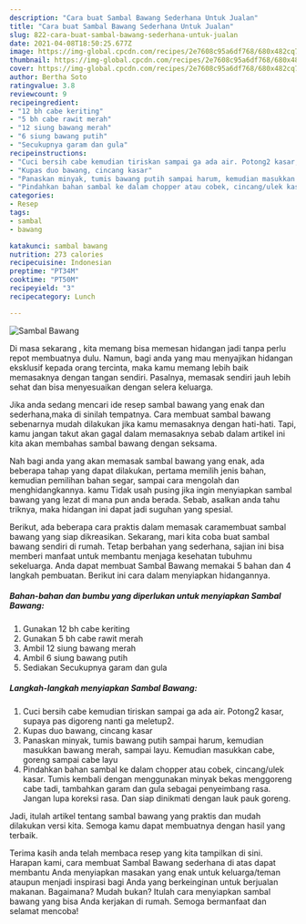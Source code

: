 ```yaml
---
description: "Cara buat Sambal Bawang Sederhana Untuk Jualan"
title: "Cara buat Sambal Bawang Sederhana Untuk Jualan"
slug: 822-cara-buat-sambal-bawang-sederhana-untuk-jualan
date: 2021-04-08T18:50:25.677Z
image: https://img-global.cpcdn.com/recipes/2e7608c95a6df768/680x482cq70/sambal-bawang-foto-resep-utama.jpg
thumbnail: https://img-global.cpcdn.com/recipes/2e7608c95a6df768/680x482cq70/sambal-bawang-foto-resep-utama.jpg
cover: https://img-global.cpcdn.com/recipes/2e7608c95a6df768/680x482cq70/sambal-bawang-foto-resep-utama.jpg
author: Bertha Soto
ratingvalue: 3.8
reviewcount: 9
recipeingredient:
- "12 bh cabe keriting"
- "5 bh cabe rawit merah"
- "12 siung bawang merah"
- "6 siung bawang putih"
- "Secukupnya garam dan gula"
recipeinstructions:
- "Cuci bersih cabe kemudian tiriskan sampai ga ada air. Potong2 kasar, supaya pas digoreng nanti ga meletup2."
- "Kupas duo bawang, cincang kasar"
- "Panaskan minyak, tumis bawang putih sampai harum, kemudian masukkan bawang merah, sampai layu. Kemudian masukkan cabe, goreng sampai cabe layu"
- "Pindahkan bahan sambal ke dalam chopper atau cobek, cincang/ulek kasar. Tumis kembali dengan menggunakan minyak bekas menggoreng cabe tadi, tambahkan garam dan gula sebagai penyeimbang rasa. Jangan lupa koreksi rasa. Dan siap dinikmati dengan lauk pauk goreng."
categories:
- Resep
tags:
- sambal
- bawang

katakunci: sambal bawang 
nutrition: 273 calories
recipecuisine: Indonesian
preptime: "PT34M"
cooktime: "PT50M"
recipeyield: "3"
recipecategory: Lunch

---
```



![Sambal Bawang](https://img-global.cpcdn.com/recipes/2e7608c95a6df768/680x482cq70/sambal-bawang-foto-resep-utama.jpg)

Di masa  sekarang , kita memang bisa memesan hidangan jadi tanpa perlu repot membuatnya dulu. Namun, bagi anda yang mau menyajikan hidangan eksklusif kepada orang tercinta, maka kamu memang lebih baik memasaknya dengan tangan sendiri. Pasalnya, memasak sendiri jauh lebih sehat dan bisa menyesuaikan dengan selera keluarga.

Jika anda sedang mencari ide resep sambal bawang yang enak dan sederhana,maka di sinilah tempatnya. Cara membuat sambal bawang  sebenarnya mudah dilakukan jika kamu memasaknya dengan hati-hati. Tapi, kamu jangan takut akan gagal dalam memasaknya 
sebab dalam artikel ini kita akan membahas sambal bawang dengan seksama.  



Nah bagi anda yang akan memasak sambal bawang yang enak, ada beberapa tahap yang dapat dilakukan, pertama memilih jenis bahan, kemudian pemilihan bahan segar, sampai cara mengolah dan menghidangkannya. kamu Tidak usah pusing jika ingin menyiapkan sambal bawang yang lezat di mana pun anda berada. Sebab, asalkan anda  tahu triknya, maka hidangan ini dapat jadi suguhan yang spesial.

Berikut, ada beberapa cara praktis  dalam memasak caramembuat sambal bawang yang siap dikreasikan. Sekarang, mari kita coba buat sambal bawang sendiri di rumah. Tetap berbahan yang sederhana, sajian ini bisa memberi manfaat untuk membantu menjaga kesehatan tubuhmu sekeluarga. Anda dapat membuat Sambal Bawang memakai 5 bahan dan 4 langkah pembuatan. Berikut ini cara dalam menyiapkan hidangannya.

<!--inarticleads1-->

##### Bahan-bahan dan bumbu yang diperlukan untuk menyiapkan Sambal Bawang:

1. Gunakan 12 bh cabe keriting
1. Gunakan 5 bh cabe rawit merah
1. Ambil 12 siung bawang merah
1. Ambil 6 siung bawang putih
1. Sediakan Secukupnya garam dan gula




<!--inarticleads2-->

##### Langkah-langkah menyiapkan Sambal Bawang:

1. Cuci bersih cabe kemudian tiriskan sampai ga ada air. Potong2 kasar, supaya pas digoreng nanti ga meletup2.
1. Kupas duo bawang, cincang kasar
1. Panaskan minyak, tumis bawang putih sampai harum, kemudian masukkan bawang merah, sampai layu. Kemudian masukkan cabe, goreng sampai cabe layu
1. Pindahkan bahan sambal ke dalam chopper atau cobek, cincang/ulek kasar. Tumis kembali dengan menggunakan minyak bekas menggoreng cabe tadi, tambahkan garam dan gula sebagai penyeimbang rasa. Jangan lupa koreksi rasa. Dan siap dinikmati dengan lauk pauk goreng.




Jadi, itulah artikel tentang  sambal bawang  yang praktis dan mudah dilakukan versi kita. Semoga kamu dapat membuatnya dengan hasil yang terbaik. 

Terima kasih anda telah membaca resep yang kita tampilkan di sini. Harapan kami, cara membuat  Sambal Bawang sederhana di atas dapat membantu Anda menyiapkan masakan yang enak untuk keluarga/teman ataupun menjadi inspirasi bagi Anda yang berkeinginan untuk berjualan makanan. Bagaimana? Mudah bukan? Itulah cara menyiapkan sambal bawang yang bisa Anda kerjakan di rumah. Semoga bermanfaat dan selamat mencoba!

